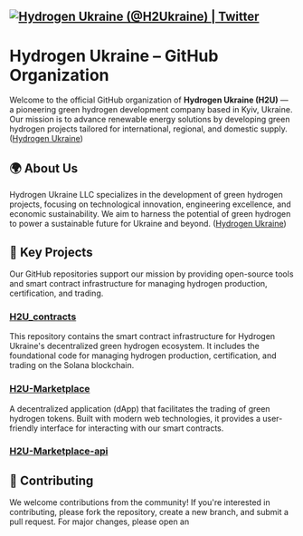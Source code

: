[![Hydrogen Ukraine (@H2Ukraine) | Twitter](https://h2u.ua/wp-content/uploads/2024/04/logo_w.png)](https://twitter.com/H2Ukraine)
---

# Hydrogen Ukraine – GitHub Organization

Welcome to the official GitHub organization of **Hydrogen Ukraine (H2U)** — a pioneering green hydrogen development company based in Kyiv, Ukraine. Our mission is to advance renewable energy solutions by developing green hydrogen projects tailored for international, regional, and domestic supply. ([Hydrogen Ukraine][1])

## 🌍 About Us

Hydrogen Ukraine LLC specializes in the development of green hydrogen projects, focusing on technological innovation, engineering excellence, and economic sustainability. We aim to harness the potential of green hydrogen to power a sustainable future for Ukraine and beyond. ([Hydrogen Ukraine][1])

## 🔧 Key Projects

Our GitHub repositories support our mission by providing open-source tools and smart contract infrastructure for managing hydrogen production, certification, and trading.

### [H2U\_contracts](https://github.com/HydrogenUkraine/H2U_contracts)

This repository contains the smart contract infrastructure for Hydrogen Ukraine's decentralized green hydrogen ecosystem. It includes the foundational code for managing hydrogen production, certification, and trading on the Solana blockchain.

### [H2U-Marketplace](https://github.com/HydrogenUkraine/H2U-Marketplace)

A decentralized application (dApp) that facilitates the trading of green hydrogen tokens. Built with modern web technologies, it provides a user-friendly interface for interacting with our smart contracts.

### [H2U-Marketplace-api](https://github.com/HydrogenUkraine/H2U-Marketplace-api)


## 🤝 Contributing

We welcome contributions from the community! If you're interested in contributing, please fork the repository, create a new branch, and submit a pull request. For major changes, please open an

[1]: https://h2u.ua/en/ "JOIN THE - Hydrogen Ukraine"
